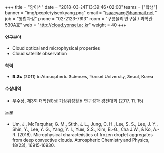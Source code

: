 +++
title = "양이석"
date = "2018-03-24T13:39:46+02:00"
teams = ["학생"]
banner = "img/people/yiseokyang.png"
email = "isaacyang@hanmail.net "
job = "통합과정"
phone = "02-2123-7613"
room = "구름물리 연구실 / 과학관 530A호"
web = "http://cloud.yonsei.ac.kr"
weight = 40
+++

#### 연구분야
+ Cloud optical and microphysical properties
+ Cloud satellite observation


#### 학력
 + **B.Sc** (2011) in Atmospheric Sciences, Yonsei University, Seoul, Korea

#### 수상내역
+ 우수상, 제3회 대학(원)생 기상위성활용 연구성과 경진대회 (2017. 11. 15)

#### 논문
+ Um, J., McFarquhar, G. M., Stith, J. L., Jung, C. H., Lee, S. S., Lee, J. Y., Shin, Y., Lee, Y. G., Yang, Y. I., Yum, S.S., Kim, B.-G., Cha J.W., & Ko, A.-R. (2018). Microphysical characteristics of frozen droplet aggregates from deep convective clouds. Atmospheric Chemistry and Physics, 18(23), 16915-16930.
 
